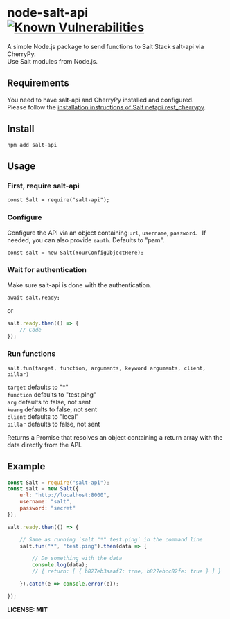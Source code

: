 # node-salt-api [![Known Vulnerabilities](https://snyk.io/test/github/lahdekorpi/node-salt-api/badge.svg)](https://snyk.io/test/github/lahdekorpi/node-salt-api)
A simple Node.js package to send functions to Salt Stack salt-api via CherryPy.  
Use Salt modules from Node.js.

## Requirements

You need to have salt-api and CherryPy installed and configured.  
Please follow the [installation instructions of Salt netapi rest_cherrypy](https://docs.saltstack.com/en/latest/ref/netapi/all/salt.netapi.rest_cherrypy.html).

## Install

`npm add salt-api`

## Usage

### First, require salt-api
`const Salt = require("salt-api");`

### Configure
Configure the API via an object containing `url`, `username`, `password`.  
If needed, you can also provide `eauth`. Defaults to "pam".  

`const salt = new Salt(YourConfigObjectHere);`

### Wait for authentication
Make sure salt-api is done with the authentication.

`await salt.ready;`  

or  

```js
salt.ready.then(() => {
	// Code
});
```

### Run functions

`salt.fun(target, function, arguments, keyword arguments, client, pillar)`

`target` defaults to "*"  
`function` defaults to "test.ping"  
`arg` defaults to false, not sent  
`kwarg` defaults to false, not sent  
`client` defaults to "local"  
`pillar` defaults to false, not sent  

Returns a Promise that resolves an object containing a return array with the data directly from the API.

## Example

```js
const Salt = require("salt-api");
const salt = new Salt({
	url: "http://localhost:8000",
	username: "salt",
	password: "secret"
});

salt.ready.then(() => {

	// Same as running `salt "*" test.ping` in the command line
	salt.fun("*", "test.ping").then(data => {

		// Do something with the data
		console.log(data);
		// { return: [ { b827eb3aaaf7: true, b827ebcc82fe: true } ] }

	}).catch(e => console.error(e));

});
```

**LICENSE: MIT**
